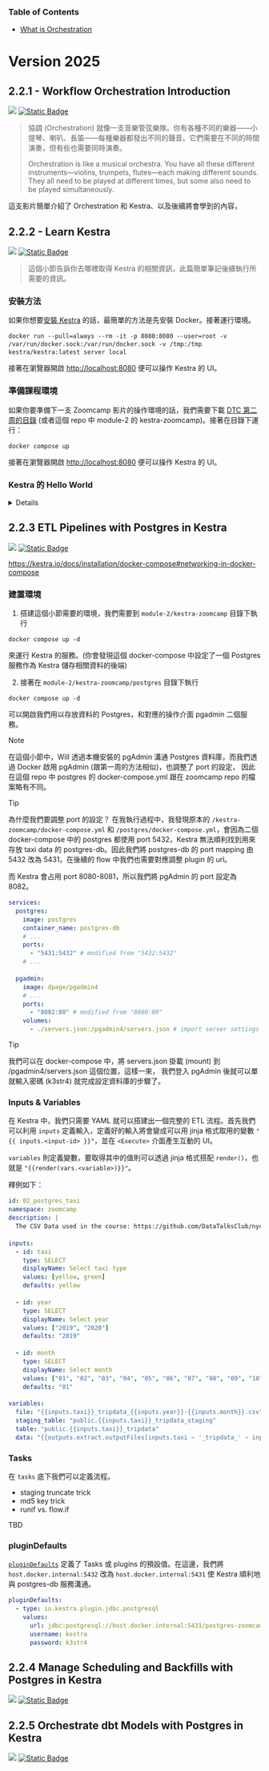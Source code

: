 ### Table of Contents
* [What is Orchestration](#221---what-is-orchestration)

# Version 2025
## 2.2.1 - Workflow Orchestration Introduction
[![](https://img.shields.io/youtube/views/Np6QmmcgLCs?style=social)](https://www.youtube.com/watch?v=Np6QmmcgLCs)
[![Static Badge](https://img.shields.io/badge/back_to_top-8A2BE2)](#table-of-contents)

> 協調 (Orchestration) 就像一支音樂管弦樂隊。你有各種不同的樂器——小提琴、喇叭、長笛——每種樂器都發出不同的聲音。它們需要在不同的時間演奏，但有些也需要同時演奏。 
> 
> Orchestration is like a musical orchestra. You have all these different instruments—violins, trumpets, flutes—each making different sounds. They all need to be played at different times, but some also need to be played simultaneously. 

這支影片簡單介紹了 Orchestration 和 Kestra、以及後續將會學到的內容，

## 2.2.2 - Learn Kestra
[![](https://img.shields.io/youtube/views/o79n-EVpics?style=social)](https://www.youtube.com/watch?v=o79n-EVpics)
[![Static Badge](https://img.shields.io/badge/back_to_top-8A2BE2)](#table-of-contents)

> 這個小節告訴你去哪裡取得 Kestra 的相關資訊，此篇簡單筆記後續執行所需要的資訊。

### 安裝方法

如果你想要[安裝 Kestra](https://kestra.io/docs/getting-started/quickstart) 的話，最簡單的方法是先安裝 Docker。接著運行環境。
```shell
docker run --pull=always --rm -it -p 8080:8080 --user=root -v /var/run/docker.sock:/var/run/docker.sock -v /tmp:/tmp kestra/kestra:latest server local
```
接著在瀏覽器開啟 [http://localhost:8080](http://localhost:8080) 便可以操作 Kestra 的 UI。

### 準備課程環境
如果你要準備下一支 Zoomcamp 影片的操作環境的話，我們需要下載 [DTC 第二周的目錄](https://github.com/DataTalksClub/data-engineering-zoomcamp/tree/main/02-workflow-orchestration) (或者這個 repo 中 module-2 的 kestra-zoomcamp)。接著在目錄下運行：

```shell
docker compose up
```

接著在瀏覽器開啟 [http://localhost:8080](http://localhost:8080) 便可以操作 Kestra 的 UI。

### Kestra 的 Hello World 
<details>

1. 順利啟動 Kestra 後，可以看到以下畫面。

![](png/kestra-homepage.png)

2. 在右上角點擊 `<Create Flow>`，進入建立流程的頁面。這邊我們先什麼都不要編輯，直接點選右上角的 `<Save>` 儲存這個 Flow。

![](png/kestra-create-flow.png)

3. 此時畫面右上角頂端的資訊列就會出現 `<Execute>`，代表我們此時可以執行這個流程。點擊 `<Execute>` 跳出執行選項，繼續點選 `<Execute>` 開始執行。

![](png/kestra-execute-flow.png)

4. Flow 開始執行時就會出現這個 flow 的甘特圖，標示出這個流程的順序及耗時。

|Gannt| Log|
|--|--|
|![](png/kestra-gannt.png)|![](png/kestra-log.png)|

在 log 中可以看到 Flow 執行時的紀錄與相關輸出。這邊出現的 「Hello World! 🚀」就是我們在第 2 步所設置的 task:

```yaml
tasks:
  - id: hello
    type: io.kestra.plugin.core.log.Log
    message: Hello World! 🚀
```
</details>

## 2.2.3 ETL Pipelines with Postgres in Kestra
[![](https://img.shields.io/youtube/views/OkfLX28Ecjg?style=social)](https://www.youtube.com/watch?v=OkfLX28Ecjg)
[![Static Badge](https://img.shields.io/badge/back_to_top-8A2BE2)](#table-of-contents)

https://kestra.io/docs/installation/docker-compose#networking-in-docker-compose

### 建置環境
1. 搭建這個小節需要的環境，我們需要到 `module-2/kestra-zoomcamp` 目錄下執行
```
docker compose up -d
```
來運行 Kestra 的服務。(你會發現這個 docker-compose 中設定了一個 Postgres 服務作為 Kestra 儲存相關資料的後端)

2. 接著在 `module-2/kestra-zoomcamp/postgres` 目錄下執行
```
docker compose up -d
```
可以開啟我們用以存放資料的 Postgres，和對應的操作介面 pgadmin 二個服務。

> [!NOTE]
> 在這個小節中，Will 透過本機安裝的 pgAdmin 溝通 Postgres 資料庫，而我們透過 Docker 啟用 pgAdmin (跟第一周的方法相似)，也調整了 port 的設定， 因此在這個 repo 中 postgres 的 docker-compose.yml 跟在 zoomcamp repo 的檔案略有不同。

> [!TIP]
> 為什麼我們要調整 port 的設定？
> 在我執行過程中，我發現原本的 `/kestra-zoomcamp/docker-compose.yml` 和 `/postgres/docker-compose.yml`，會因為二個 docker-compose 中的 postgres 都使用 port 5432，Kestra 無法順利找到用來存放 taxi data 的 postgres-db。因此我們將 postgres-db 的 port mapping 由 5432 改為 5431，在後續的 flow 中我們也需要對應調整 plugin 的 url。
>
> 而 Kestra 會占用 port 8080-8081，所以我們將 pgAdmin 的 port 設定為 8082。


```yaml
services:
  postgres:
    image: postgres
    container_name: postgres-db
    # ...
    ports:
      - "5431:5432" # modified from "5432:5432"
    # ...

  pgadmin:
    image: dpage/pgadmin4
    # ...
    ports:
      - "8082:80" # modified from "8080:80"
    volumes:
      - ./servers.json:/pgadmin4/servers.json # import server settings when service is started
```
> [!TIP]
> 我們可以在 docker-compose 中，將 servers.json 掛載 (mount) 到 /pgadmin4/servers.json 這個位置，這樣一來，
> 我們登入 pgAdmin 後就可以單就輸入密碼 (k3str4) 就完成設定資料庫的步驟了。


### Inputs & Variables

在 Kestra 中，我們只需要 YAML 就可以搭建出一個完整的 ETL 流程。首先我們可以利用 `inputs` 定義輸入，定義好的輸入將會變成可以用 jinja 格式取用的變數 `"{{ inputs.<input-id> }}"`，並在 `<Execute>` 介面產生互動的 UI。

`variables` 則定義變數，要取得其中的值則可以透過 jinja 格式搭配 `render()`，也就是 `"{{render(vars.<variable>)}}"`。

釋例如下：
```yaml
id: 02_postgres_taxi
namespace: zoomcamp
description: |
  The CSV Data used in the course: https://github.com/DataTalksClub/nyc-tlc-data/releases

inputs:
  - id: taxi
    type: SELECT
    displayName: Select taxi type
    values: [yellow, green]
    defaults: yellow

  - id: year
    type: SELECT
    displayName: Select year
    values: ["2019", "2020"]
    defaults: "2019"

  - id: month
    type: SELECT
    displayName: Select month
    values: ["01", "02", "03", "04", "05", "06", "07", "08", "09", "10", "11", "12"]
    defaults: "01"

variables:
  file: "{{inputs.taxi}}_tripdata_{{inputs.year}}-{{inputs.month}}.csv"
  staging_table: "public.{{inputs.taxi}}_tripdata_staging"
  table: "public.{{inputs.taxi}}_tripdata"
  data: "{{outputs.extract.outputFiles[inputs.taxi ~ '_tripdata_' ~ inputs.year ~ '-' ~ inputs.month ~ '.csv']}}"
```

### Tasks

在 `tasks` 底下我們可以定義流程。

* staging truncate trick
* md5 key trick
* runif vs. flow.if 

TBD

### pluginDefaults
[`pluginDefaults`](https://kestra.io/docs/workflow-components/plugin-defaults) 定義了 Tasks 或 plugins 的預設值。在這邊，我們將 `host.docker.internal:5432` 改為 `host.docker.internal:5431` 使 Kestra 順利地與 postgres-db 服務溝通。

```yaml
pluginDefaults:
  - type: io.kestra.plugin.jdbc.postgresql
    values:
      url: jdbc:postgresql://host.docker.internal:5431/postgres-zoomcamp # modified
      username: kestra
      password: k3str4

```

## 2.2.4 Manage Scheduling and Backfills with Postgres in Kestra

[![](https://img.shields.io/youtube/views/_-li_z97zog?style=social)](https://www.youtube.com/watch?v=_-li_z97zog)
[![Static Badge](https://img.shields.io/badge/back_to_top-8A2BE2)](#table-of-contents)



## 2.2.5 Orchestrate dbt Models with Postgres in Kestra
[![](https://img.shields.io/youtube/views/ZLp2N6p2JjE?style=social)](https://www.youtube.com/watch?v=ZLp2N6p2JjE)
[![Static Badge](https://img.shields.io/badge/back_to_top-8A2BE2)](#table-of-contents)




